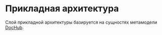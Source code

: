 # Прикладная архитектура

Слой прикладной архитектуры базируется на сущностях метамодели [DocHub](https://dochub.info/).


